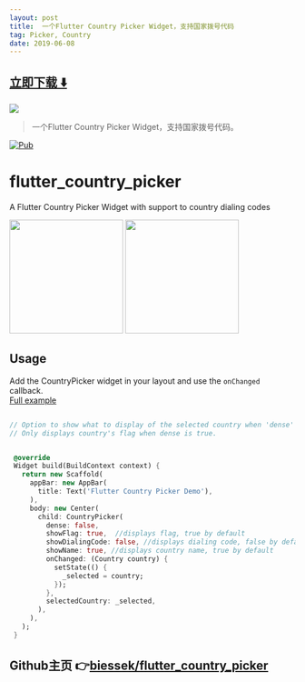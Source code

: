 ```yaml
---
layout: post
title:  一个Flutter Country Picker Widget，支持国家拨号代码
tag: Picker, Country
date: 2019-06-08
---
```


 


## [立即下载 ️⬇️ ](https://codeload.github.com/biessek/flutter_country_picker/zip/master) 
<p-6> 

 
![](https://flutterawesome.com/content/images/2019/02/flutter_country_pickerx.jpg)
 
>
> 一个Flutter Country Picker Widget，支持国家拨号代码。
>

 
[![Pub](https://img.shields.io/badge/Pub-0.1.4-orange.svg?style=flat-square)](https://pub.dartlang.org/packages/flutter_country_picker)

# flutter_country_picker
A Flutter Country Picker Widget with support to country dialing codes

<img src="https://github.com/biessek/flutter_country_picker/blob/master/example/img/1.png?raw=true" width="200"/>  
<img src="https://github.com/biessek/flutter_country_picker/blob/master/example/img/2.png?raw=true" width="200"/>

## Usage

Add the CountryPicker widget in your layout and use the `onChanged` callback.  
[Full example](https://github.com/biessek/flutter_country_picker/tree/master/example)

 ```dart

// Option to show what to display of the selected country when 'dense' is false,
// Only displays country's flag when dense is true.


  @override
  Widget build(BuildContext context) {
    return new Scaffold(
      appBar: new AppBar(
        title: Text('Flutter Country Picker Demo'),
      ),
      body: new Center(
        child: CountryPicker(
          dense: false,
          showFlag: true,  //displays flag, true by default
          showDialingCode: false, //displays dialing code, false by default
          showName: true, //displays country name, true by default
          onChanged: (Country country) {
            setState(() {
              _selected = country;
            });
          },
          selectedCountry: _selected,
        ),
      ),
    );
  }

 ```

## Github主页 👉[biessek/flutter_country_picker](http://github.com/biessek/flutter_country_picker)